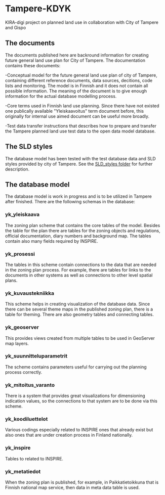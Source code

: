 # Tampere-KDYK
KIRA-digi project on planned land use in collaboration with City of Tampere and Gispo

## The documents

The documents published here are backround information for creating future general land use plan for City of Tampere. The documentation contains these documents:

-Conceptual model for the future general land use plan of city of Tampere, containing different reference documents, data sources, decitions, code lists and monitoring. The model is in Finnish and it does not contain all possible information. The meaning of the document is to give enough information for the actual database modelling process.

-Core terms used in Finnish land use planning. Since there have not existed one publically available "Yleiskaavoitus" term document  before, this originally for internal use aimed document can be useful more broadly.

-Test data transfer instructions that describes how to prepare and transfer the Tampere planned land use test data to the open data model database.

## The SLD styles

The database model has been tested with the test database data and SLD styles provided by city of Tampere. See the [SLD_styles folder](SLD_styles) for further description.

## The database model

The database model is work in progress and is to be utilized in Tampere after finished. There are the following schemas in the database:

### yk_yleiskaava

The zoning plan scheme that contains the core tables of the model. Besides the table for the plan there are tables for the zoning objects and regulations, official documentation, diary numbers and background map. The tables contain also many fields required by INSPIRE.

### yk_prosessi

The tables in this scheme contain connections to the data that are needed in the zoning plan process. For example, there are tables for links to the documents in other systems as well as connections to other level spatial plans.

### yk_kuvaustekniikka

This scheme helps in creating visualization of the database data. Since there can be several theme maps in the published zoning plan, there is a table for theming. There are also geometry tables and connecting tables.

### yk_geoserver

This provides views created from multiple tables to be used in GeoServer map layers.

### yk_suunnitteluparametrit

The scheme contains parameters useful for carrying out the planning process correctly.

### yk_mitoitus_varanto

There is a system that provides great visualizations for dimensioning indication values, so the connections to that system are to be done via this scheme.

### yk_koodiluettelot

Various codings especially related to INSPIRE ones that already exist but also ones that are under creation process in Finland nationally.

### yk_inspire

Tables to related to INSPIRE.

### yk_metatiedot

When the zoning plan is published, for example, in Paikkatietoikkuna that is Finnish national map service, then data in meta data table is used.
